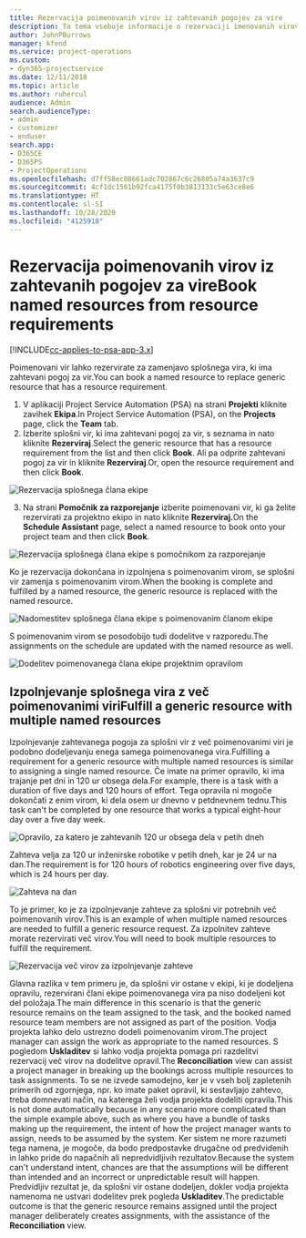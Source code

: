 ```yaml
---
title: Rezervacija poimenovanih virov iz zahtevanih pogojev za vire
description: Ta tema vsebuje informacije o rezervaciji imenovanih virov za zahtevo za splošni vir.
author: JohnPBurrows
manager: kfend
ms.service: project-operations
ms.custom:
- dyn365-projectservice
ms.date: 12/11/2018
ms.topic: article
ms.author: ruhercul
audience: Admin
search.audienceType:
- admin
- customizer
- enduser
search.app:
- D365CE
- D365PS
- ProjectOperations
ms.openlocfilehash: d7ff58ec08661adc702867c6c26805a74a3637c9
ms.sourcegitcommit: 4cf1dc1561b92fca4175f0b3813133c5e63ce8e6
ms.translationtype: HT
ms.contentlocale: sl-SI
ms.lasthandoff: 10/28/2020
ms.locfileid: "4125918"
---
```

# <a name="book-named-resources-from-resource-requirements"></a><span data-ttu-id="b472d-103">Rezervacija poimenovanih virov iz zahtevanih pogojev za vire</span><span class="sxs-lookup"><span data-stu-id="b472d-103">Book named resources from resource requirements</span></span>

[!INCLUDE[cc-applies-to-psa-app-3.x](../includes/cc-applies-to-psa-app-3x.md)]

<span data-ttu-id="b472d-104">Poimenovani vir lahko rezervirate za zamenjavo splošnega vira, ki ima zahtevani pogoj za vir.</span><span class="sxs-lookup"><span data-stu-id="b472d-104">You can book a named resource to replace generic resource that has a resource requirement.</span></span>

1. <span data-ttu-id="b472d-105">V aplikaciji Project Service Automation (PSA) na strani **Projekti** kliknite zavihek **Ekipa**.</span><span class="sxs-lookup"><span data-stu-id="b472d-105">In Project Service Automation (PSA), on the **Projects** page, click the **Team** tab.</span></span>
2. <span data-ttu-id="b472d-106">Izberite splošni vir, ki ima zahtevani pogoj za vir, s seznama in nato kliknite **Rezerviraj**.</span><span class="sxs-lookup"><span data-stu-id="b472d-106">Select the generic resource that has a resource requirement from the list and then click **Book**.</span></span> <span data-ttu-id="b472d-107">Ali pa odprite zahtevani pogoj za vir in kliknite **Rezerviraj**.</span><span class="sxs-lookup"><span data-stu-id="b472d-107">Or, open the resource requirement and then click **Book**.</span></span>


![Rezervacija splošnega člana ekipe](media/RM-how-to-14.png)


3. <span data-ttu-id="b472d-109">Na strani **Pomočnik za razporejanje** izberite poimenovani vir, ki ga želite rezervirati za projektno ekipo in nato kliknite **Rezerviraj.**</span><span class="sxs-lookup"><span data-stu-id="b472d-109">On the **Schedule Assistant** page, select a named resource to book onto your project team and then click **Book**.</span></span>

![Rezervacija splošnega člana ekipe s pomočnikom za razporejanje](media/RM-how-to-15.png)

<span data-ttu-id="b472d-111">Ko je rezervacija dokončana in izpolnjena s poimenovanim virom, se splošni vir zamenja s poimenovanim virom.</span><span class="sxs-lookup"><span data-stu-id="b472d-111">When the booking is complete and fulfilled by a named resource, the generic resource is replaced with the named resource.</span></span>

![Nadomestitev splošnega člana ekipe s poimenovanim članom ekipe](media/RM-how-to-16.png)

<span data-ttu-id="b472d-113">S poimenovanim virom se posodobijo tudi dodelitve v razporedu.</span><span class="sxs-lookup"><span data-stu-id="b472d-113">The assignments on the schedule are updated with the named resource as well.</span></span>

![Dodelitev poimenovanega člana ekipe projektnim opravilom](media/RM-how-to-17.png)

## <a name="fulfill-a-generic-resource-with-multiple-named-resources"></a><span data-ttu-id="b472d-115">Izpolnjevanje splošnega vira z več poimenovanimi viri</span><span class="sxs-lookup"><span data-stu-id="b472d-115">Fulfill a generic resource with multiple named resources</span></span>
<span data-ttu-id="b472d-116">Izpolnjevanje zahtevanega pogoja za splošni vir z več poimenovanimi viri je podobno dodeljevanju enega samega poimenovanega vira.</span><span class="sxs-lookup"><span data-stu-id="b472d-116">Fulfilling a requirement for a generic resource with multiple named resources is similar to assigning a single named resource.</span></span> <span data-ttu-id="b472d-117">Če imate na primer opravilo, ki ima trajanje pet dni in 120 ur obsega dela.</span><span class="sxs-lookup"><span data-stu-id="b472d-117">For example, there is a task with a duration of five days and 120 hours of effort.</span></span> <span data-ttu-id="b472d-118">Tega opravila ni mogoče dokončati z enim virom, ki dela osem ur dnevno v petdnevnem tednu.</span><span class="sxs-lookup"><span data-stu-id="b472d-118">This task can't be completed by one resource that works a typical eight-hour day over a five day week.</span></span> 

![Opravilo, za katero je zahtevanih 120 ur obsega dela v petih dneh](media/RM-how-to-21.png)

<span data-ttu-id="b472d-120">Zahteva velja za 120 ur inženirske robotike v petih dneh, kar je 24 ur na dan.</span><span class="sxs-lookup"><span data-stu-id="b472d-120">The requirement is for 120 hours of robotics engineering over five days, which is 24 hours per day.</span></span>

![Zahteva na dan](media/RM-how-to-22.png)

<span data-ttu-id="b472d-122">To je primer, ko je za izpolnjevanje zahteve za splošni vir potrebnih več poimenovanih virov.</span><span class="sxs-lookup"><span data-stu-id="b472d-122">This is an example of when multiple named resources are needed to fulfill a generic resource request.</span></span> <span data-ttu-id="b472d-123">Za izpolnitev zahteve morate rezervirati več virov.</span><span class="sxs-lookup"><span data-stu-id="b472d-123">You will need to book multiple resources to fulfill the requirement.</span></span>

![Rezervacija več virov za izpolnjevanje zahteve](media/RM-how-to-23.png)

<span data-ttu-id="b472d-125">Glavna razlika v tem primeru je, da splošni vir ostane v ekipi, ki je dodeljena opravilu, rezervirani člani ekipe poimenovanega vira pa niso dodeljeni kot del položaja.</span><span class="sxs-lookup"><span data-stu-id="b472d-125">The main difference in this scenario is that the generic resource remains on the team assigned to the task, and the booked named resource team members are not assigned as part of the position.</span></span> <span data-ttu-id="b472d-126">Vodja projekta lahko delo ustrezno dodeli poimenovanim virom.</span><span class="sxs-lookup"><span data-stu-id="b472d-126">The project manager can assign the work as appropriate to the named resources.</span></span> <span data-ttu-id="b472d-127">S pogledom **Uskladitev** si lahko vodja projekta pomaga pri razdelitvi rezervacij več virov na dodelitve opravil.</span><span class="sxs-lookup"><span data-stu-id="b472d-127">The **Reconciliation** view can assist a project manager in breaking up the bookings across multiple resources to task assignments.</span></span> <span data-ttu-id="b472d-128">To se ne izvede samodejno, ker je v vseh bolj zapletenih primerih od zgornjega, npr. ko imate paket opravil, ki sestavljajo zahtevo, treba domnevati način, na katerega želi vodja projekta dodeliti opravila.</span><span class="sxs-lookup"><span data-stu-id="b472d-128">This is not done automatically because in any scenario more complicated than the simple example above, such as where you have a bundle of tasks making up the requirement, the intent of how the project manager wants to assign, needs to be assumed by the system.</span></span> <span data-ttu-id="b472d-129">Ker sistem ne more razumeti tega namena, je mogoče, da bodo predpostavke drugačne od predvidenih in lahko pride do napačnih ali nepredvidljivih rezultatov.</span><span class="sxs-lookup"><span data-stu-id="b472d-129">Because the system can't understand intent, chances are that the assumptions will be different than intended and an incorrect or unpredictable result will happen.</span></span> <span data-ttu-id="b472d-130">Predvidljiv rezultat je, da splošni vir ostane dodeljen, dokler vodja projekta namenoma ne ustvari dodelitev prek pogleda **Uskladitev**.</span><span class="sxs-lookup"><span data-stu-id="b472d-130">The predictable outcome is that the generic resource remains assigned until the project manager deliberately creates assignments, with the assistance of the **Reconciliation** view.</span></span>


